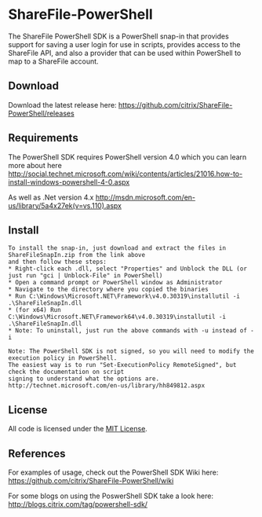 ShareFile-PowerShell
====================
The ShareFile PowerShell SDK is a PowerShell snap-in that provides support for saving a user login for use in scripts, provides access to the ShareFile API, and also a provider that can be used within PowerShell to map to a ShareFile account.

Download
----
Download the latest release here: https://github.com/citrix/ShareFile-PowerShell/releases

Requirements
----
The PowerShell SDK requires PowerShell version 4.0 which you can learn more about here
http://social.technet.microsoft.com/wiki/contents/articles/21016.how-to-install-windows-powershell-4-0.aspx

As well as .Net version 4.x
http://msdn.microsoft.com/en-us/library/5a4x27ek(v=vs.110).aspx

Install
----
    To install the snap-in, just download and extract the files in ShareFileSnapIn.zip from the link above 
    and then follow these steps:
    * Right-click each .dll, select "Properties" and Unblock the DLL (or just run "gci | Unblock-File" in PowerShell)
    * Open a command prompt or PowerShell window as Administrator
    * Navigate to the directory where you copied the binaries
    * Run C:\Windows\Microsoft.NET\Framework\v4.0.30319\installutil -i .\ShareFileSnapIn.dll
    * (for x64) Run C:\Windows\Microsoft.NET\Framework64\v4.0.30319\installutil -i .\ShareFileSnapIn.dll
    * Note: To uninstall, just run the above commands with -u instead of -i

    Note: The PowerShell SDK is not signed, so you will need to modify the execution policy in PowerShell. 
    The easiest way is to run "Set-ExecutionPolicy RemoteSigned", but check the documentation on script 
    signing to understand what the options are. http://technet.microsoft.com/en-us/library/hh849812.aspx


License
----
All code is licensed under the [MIT
License](https://github.com/citrix/ShareFile-PowerShell/blob/master/ShareFileSnapIn/LICENSE.txt).


References
----
For examples of usage, check out the PowerShell SDK Wiki here:
https://github.com/citrix/ShareFile-PowerShell/wiki

For some blogs on using the PoswerShell SDK take a look here:
http://blogs.citrix.com/tag/powershell-sdk/

